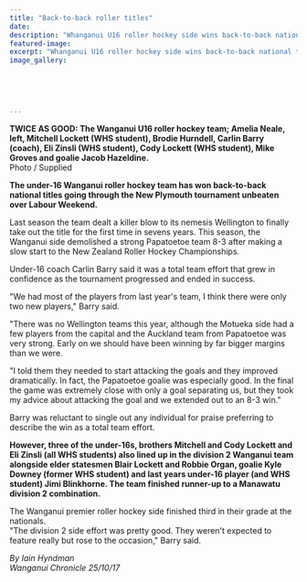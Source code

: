 ```yaml
---
title: "Back-to-back roller titles"
date: 
description: "Whanganui U16 roller hockey side wins back-to-back national titles.  Three of the U16s, brothers Mitchell & Cody Lockett & Eli Zinsli (all WHS students) also lined up in the div 2.."
featured-image: 
excerpt: "Whanganui U16 roller hockey side wins back-to-back national titles over Labour Weekend. Three of the U16s, brothers Mitchell and Cody Lockett and Eli Zinsli (all WHS students) also lined up in the division 2 Wanganui team."
image_gallery:
    
    
    
    
    
---
```


<p><strong>TWICE AS GOOD: The Wanganui U16 roller hockey team; Amelia Neale, left, Mitchell Lockett (WHS student), Brodie Hurndell, Carlin Barry (coach), Eli Zinsli <strong>(WHS student)</strong>, Cody Lockett <strong>(WHS student)</strong>, Mike Groves and goalie Jacob Hazeldine.<br /></strong>Photo / Supplied</p>
<p class="element element-paragraph"><strong>The under-16 Wanganui roller hockey team has won back-to-back national titles going through the New Plymouth tournament unbeaten over Labour Weekend.</strong></p>
<p class="element element-paragraph">Last season the team dealt a killer blow to its nemesis Wellington to finally take out the title for the first time in sevens years. This season, the Wanganui side demolished a strong Papatoetoe team 8-3 after making a slow start to the New Zealand Roller Hockey Championships.</p>
<p class="element element-paragraph">Under-16 coach Carlin Barry said it was a total team effort that grew in confidence as the tournament progressed and ended in success.</p>
<p class="element element-paragraph">"We had most of the players from last year's team, I think there were only two new players," Barry said.</p>
<p class="element element-paragraph">"There was no Wellington teams this year, although the Motueka side had a few players from the capital and the Auckland team from Papatoetoe was very strong. Early on we should have been winning by far bigger margins than we were.</p>
<p class="element element-paragraph">"I told them they needed to start attacking the goals and they improved dramatically. In fact, the Papatoetoe goalie was especially good. In the final the game was extremely close with only a goal separating us, but they took my advice about attacking the goal and we extended out to an 8-3 win."</p>
<p class="element element-paragraph">Barry was reluctant to single out any individual for praise preferring to describe the win as a total team effort.</p>
<p class="element element-paragraph"><strong>However, three of the under-16s, brothers Mitchell and Cody Lockett and Eli Zinsli&nbsp;(all WHS students) also lined up in the division 2 Wanganui team alongside elder statesmen Blair Lockett and Robbie Organ, goalie Kyle Downey (former WHS student) and last years under-16 player (and WHS student)&nbsp;Jimi Blinkhorne. The team finished runner-up to a Manawatu division 2 combination.</strong></p>
<p class="element element-paragraph">The Wanganui premier roller hockey side finished third in their grade at the nationals.<br />"The division 2 side effort was pretty good. They weren't expected to feature really but rose to the occasion," Barry said.</p>
<p><em>By&nbsp;Iain Hyndman<br />Wanganui Chronicle 25/10/17</em></p>

